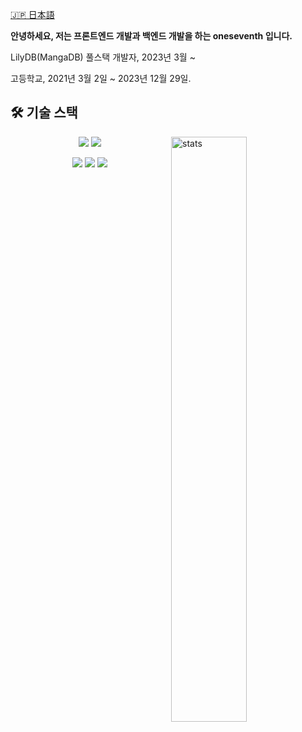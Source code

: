 [🇯🇵 日本語](https://github.com/oneseventh/oneseventh/blob/master/README-ja.md)

**안녕하세요, 저는 프론트엔드 개발과 백엔드 개발을 하는 oneseventh 입니다.** 

LilyDB(MangaDB) 풀스택 개발자, 2023년 3월 ~

고등학교, 2021년 3월 2일 ~ 2023년 12월 29일.

<p align="center">
<h2>🛠️ 기술 스택</h2>

<p><img align="right" src="https://github-readme-stats.vercel.app/api/top-langs?username=oneseventh&show_icons=true&locale=en&layout=compact" width="49%" alt="stats" /></p>   
<p>
  <p align="center">
    <img src="https://img.shields.io/badge/javascript-F3DA42?style=for-the-badge&logo=javascript&logoColor=black">
    <img src="https://img.shields.io/badge/python-4774A3?style=for-the-badge&logo=python&logoColor=white">
  </p>
  <p align="center">
    <img src="https://img.shields.io/badge/Next.js-000000?style=for-the-badge&logo=Next.js&logoColor=white">
    <img src="https://img.shields.io/badge/react-61DAFB?style=for-the-badge&logo=react&logoColor=white">
    <img src="https://img.shields.io/badge/FastAPI-009688?style=for-the-badge&logo=FastAPI&logoColor=white">
  </p>
</p>
</p>

